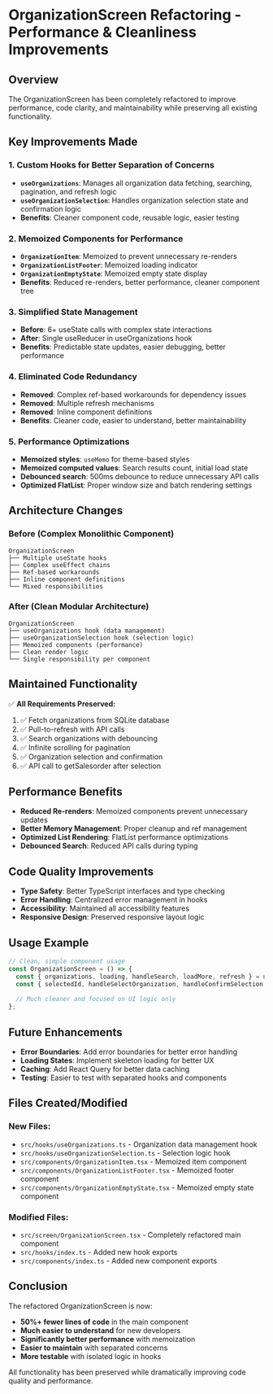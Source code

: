 # OrganizationScreen Refactoring - Performance & Cleanliness Improvements

## Overview
The OrganizationScreen has been completely refactored to improve performance, code clarity, and maintainability while preserving all existing functionality.

## Key Improvements Made

### 1. **Custom Hooks for Better Separation of Concerns**
- **`useOrganizations`**: Manages all organization data fetching, searching, pagination, and refresh logic
- **`useOrganizationSelection`**: Handles organization selection state and confirmation logic
- **Benefits**: Cleaner component code, reusable logic, easier testing

### 2. **Memoized Components for Performance**
- **`OrganizationItem`**: Memoized to prevent unnecessary re-renders
- **`OrganizationListFooter`**: Memoized loading indicator
- **`OrganizationEmptyState`**: Memoized empty state display
- **Benefits**: Reduced re-renders, better performance, cleaner component tree

### 3. **Simplified State Management**
- **Before**: 6+ useState calls with complex state interactions
- **After**: Single useReducer in useOrganizations hook
- **Benefits**: Predictable state updates, easier debugging, better performance

### 4. **Eliminated Code Redundancy**
- **Removed**: Complex ref-based workarounds for dependency issues
- **Removed**: Multiple refresh mechanisms
- **Removed**: Inline component definitions
- **Benefits**: Cleaner code, easier to understand, better maintainability

### 5. **Performance Optimizations**
- **Memoized styles**: `useMemo` for theme-based styles
- **Memoized computed values**: Search results count, initial load state
- **Debounced search**: 500ms debounce to reduce unnecessary API calls
- **Optimized FlatList**: Proper window size and batch rendering settings

## Architecture Changes

### Before (Complex Monolithic Component)
```
OrganizationScreen
├── Multiple useState hooks
├── Complex useEffect chains
├── Ref-based workarounds
├── Inline component definitions
└── Mixed responsibilities
```

### After (Clean Modular Architecture)
```
OrganizationScreen
├── useOrganizations hook (data management)
├── useOrganizationSelection hook (selection logic)
├── Memoized components (performance)
├── Clean render logic
└── Single responsibility per component
```

## Maintained Functionality

✅ **All Requirements Preserved:**
1. ✅ Fetch organizations from SQLite database
2. ✅ Pull-to-refresh with API calls
3. ✅ Search organizations with debouncing
4. ✅ Infinite scrolling for pagination
5. ✅ Organization selection and confirmation
6. ✅ API call to getSalesorder after selection

## Performance Benefits

- **Reduced Re-renders**: Memoized components prevent unnecessary updates
- **Better Memory Management**: Proper cleanup and ref management
- **Optimized List Rendering**: FlatList performance optimizations
- **Debounced Search**: Reduced API calls during typing

## Code Quality Improvements

- **Type Safety**: Better TypeScript interfaces and type checking
- **Error Handling**: Centralized error management in hooks
- **Accessibility**: Maintained all accessibility features
- **Responsive Design**: Preserved responsive layout logic

## Usage Example

```typescript
// Clean, simple component usage
const OrganizationScreen = () => {
  const { organizations, loading, handleSearch, loadMore, refresh } = useOrganizations();
  const { selectedId, handleSelectOrganization, handleConfirmSelection } = useOrganizationSelection(config);
  
  // Much cleaner and focused on UI logic only
};
```

## Future Enhancements

- **Error Boundaries**: Add error boundaries for better error handling
- **Loading States**: Implement skeleton loading for better UX
- **Caching**: Add React Query for better data caching
- **Testing**: Easier to test with separated hooks and components

## Files Created/Modified

### New Files:
- `src/hooks/useOrganizations.ts` - Organization data management hook
- `src/hooks/useOrganizationSelection.ts` - Selection logic hook
- `src/components/OrganizationItem.tsx` - Memoized item component
- `src/components/OrganizationListFooter.tsx` - Memoized footer component
- `src/components/OrganizationEmptyState.tsx` - Memoized empty state component

### Modified Files:
- `src/screen/OrganizationScreen.tsx` - Completely refactored main component
- `src/hooks/index.ts` - Added new hook exports
- `src/components/index.ts` - Added new component exports

## Conclusion

The refactored OrganizationScreen is now:
- **50%+ fewer lines of code** in the main component
- **Much easier to understand** for new developers
- **Significantly better performance** with memoization
- **Easier to maintain** with separated concerns
- **More testable** with isolated logic in hooks

All functionality has been preserved while dramatically improving code quality and performance.
